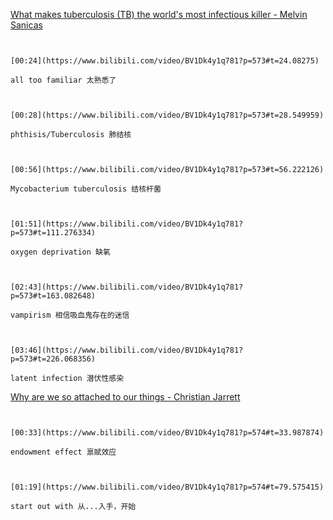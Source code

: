 [What makes tuberculosis (TB) the world's most infectious killer - Melvin Sanicas](https://www.bilibili.com/video/BV1Dk4y1q781?p=573)

```ad-note


[00:24](https://www.bilibili.com/video/BV1Dk4y1q781?p=573#t=24.08275)

all too familiar 太熟悉了

```

```ad-note


[00:28](https://www.bilibili.com/video/BV1Dk4y1q781?p=573#t=28.549959)

phthisis/Tuberculosis 肺结核 

```

```ad-note


[00:56](https://www.bilibili.com/video/BV1Dk4y1q781?p=573#t=56.222126)

Mycobacterium tuberculosis 结核杆菌

```

```ad-note


[01:51](https://www.bilibili.com/video/BV1Dk4y1q781?p=573#t=111.276334)

oxygen deprivation 缺氧

```

```ad-note


[02:43](https://www.bilibili.com/video/BV1Dk4y1q781?p=573#t=163.082648)

vampirism 相信吸血鬼存在的迷信

```

```ad-note


[03:46](https://www.bilibili.com/video/BV1Dk4y1q781?p=573#t=226.068356)

latent infection 潜伏性感染

```

[Why are we so attached to our things - Christian Jarrett](https://www.bilibili.com/video/BV1Dk4y1q781?p=574)

```ad-note


[00:33](https://www.bilibili.com/video/BV1Dk4y1q781?p=574#t=33.987874)

endowment effect 禀赋效应

```

```ad-note


[01:19](https://www.bilibili.com/video/BV1Dk4y1q781?p=574#t=79.575415)

start out with 从...入手，开始

```
